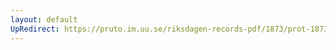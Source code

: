```yaml
---
layout: default
UpRedirect: https://pruto.im.uu.se/riksdagen-records-pdf/1873/prot-1873--fk--404/prot-1873--fk--404_070.pdf
---
```

